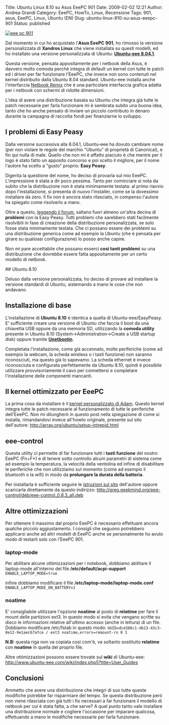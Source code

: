 Title: Ubuntu Linux 8.10 su Asus EeePC 901
Date: 2009-02-02 12:21
Author: Andrea Grandi
Category: EeePC, HowTo, Linux, Recensione
Tags: 901, asus, EeePC, Linux, Ubuntu (EN)
Slug: ubuntu-linux-810-su-asus-eeepc-901
Status: published

[![eee pc 901]({static}/images/2008/10/eee-pc-901.jpg)]()

Dal momento in cui ho acquistato l'**Asus EeePC 901**, ho rimosso la versione personalizzata
di **Xandros Linux** che viene installata su questi modelli, ed ho
installato una versione personalizzata di Ubuntu: [**Ubuntu-eee
8.04.1**](http://www.ubuntu-eee.com).

Questa versione, pensata appositamente per i netbook della Asus, è
davvero molto comoda perchè integra di default un kernel con tutte le
patch ed i driver per far funzionare l'EeePC, che invece non sono
contenuti nel kernel distribuito dalla Ubuntu 8.04 standard. Ubuntu-eee
installa anche l'interfaccia [Netbook Remix](https://launchpad.net/netbook-remix) che è una particolare
interfaccia grafica adatta per i netbook con schermi di ridotte
dimensioni.

L'idea di avere una distribuzione basata su Ubuntu che integra già tutte
le patch necessarie per farla funzionare mi è sembrata subito una buona
idea, tanto che ho anche pensato di inviare un piccolo contributo in
denaro durante la campagna di raccolta fondi per finanziarne lo
sviluppo.

## I problemi di Easy Peasy

Dalla versione successiva alla 8.04.1, Ubuntu-eee ha dovuto cambiare
nome (per non violare le regole del marchio "Ubuntu" di proprietà di
Canonical), e fin qui nulla di male. Quello che non mi è affatto
piaciuto è che mentre per il logo è stato fatto un apposito concorso e
poi scelto il migliore, per il nome l'autore ha scelto a "gusto"
proprio: **Easy Peasy**.

Digerita la questione del nome, ho deciso di provarla sul mio EeePC.
L'impressione è stata a dir poco pessima. Tanto per cominciare si nota
da subito che la distribuzione non è stata minimamente testata: al primo
riavvio dopo l'installazione, si presenta di nuovo l'installer, come se
la dovessimo installare da zero. Il fix non è ancora stato rilasciato,
in compenso l'autore ha spiegato come risolverlo a mano.

Oltre a questo, [leggendo il
forum](http://www.ubuntu-eee.com/forum/viewtopic.php?f=12&t=543),
saltano fuori almeno un'altra decina di **problemi** con la Easy Peasy.
Tutti problemi che sarebbero stati facilmente risolvibili in fase di
creazione della distribuzione personalizzata, se solo fosse stata
minimamente testata. Che ci possano essere dei problemi su una
distribuzione generica come ad esempio la Ubuntu (che è pensata per
girare su qualsiasi configurazione) lo posso anche capire.

Non mi pare accettabile che possano esserci **così tanti problemi** su
una distribuzione che dovrebbe essere fatta appositamente per un certo
modello di netbook.

## Ubuntu 8.10

Deluso dalla versione personalizzata, ho deciso di provare ad installare
la versione standardi di Ubuntu, sistemando a mano le cose che non
andavano.

## Installazione di base

L'installazione di **Ubuntu 8.10** è identica a quella di
Ubuntu-eee/EasyPeasy. E' sufficiente creare una versione di Ubuntu che
faccia il boot da una chiavetta USB oppure da una memoria SD,
utilizzando la **comoda utility** presente in Ubuntu 8.10
(System-&gt;Administration-&gt;Create a USB startup disk) oppure tramite
**[Unetbootin](http://unetbootin.sourceforge.net)**.

Completata l'installazione, come già accennato, molte periferiche (come
ad esempio la webcam, la scheda wireless o i tasti funzione) non saranno
riconosciuti, ma questo già lo sapevamo. La scheda ethernet è invece
riconosciuta e configurata perfettamente da Ubuntu 8.10, quindi è
possibile utilizzare provvisoriamente il cavo per connettersi e
completare l'installazione delle componenti mancanti.

## Il kernel ottimizzato per EeePC

La prima cosa da installare è il [kernel personalizzato di
Adam](http://array.org/ubuntu/). Questo kernel integra tutte le patch
necessarie al funzionamento di tutte le periferiche dell'EeePC. Non mi
dilungherò in questo post nella spiegazione di come si installa,
rimandandovi invece all'howto originale, presente sul sito dell'autore:
<http://array.org/ubuntu/setup-intrepid.html>

## eee-control

Questa utility ci permette di far funzionare tutti i **tasti funzione**
del nostro EeePC (Fn+F\*) e di tenere sotto controllo alcuni parametri
di sistema come ad esempio la temperatura, la velocità della ventolina
ed infine di disabilitare le periferiche che non utilizziamo sul momento
(come ad esempio il bluetooth o la wifi) in modo da **prolungare la
durata della batteria**.

Per installarla è sufficiente seguire le [istruzioni sul
sito](http://greg.geekmind.org/eee-control/) dell'autore oppure
scaricarla direttamente da questo indirizzo:
<http://greg.geekmind.org/eee-control/deb/eee-control_0.8.3_all.deb>

## Altre ottimizzazioni

Per ottenere il massimo dal proprio EeePC è necessario effettuare ancora
qualche piccolo aggiustamento. I consigli che seguono potrebbero
applicarsi anche ad altri modelli di EeePC anche se personalmente ho
avuto modo di testarli solo con l'EeePC 901.

### laptop-mode

Per abilitare alcune ottimizzazioni per i notebook, dobbiamo abilitare
il laptop-mode all'interno del file **/etc/default/acpi-support**  
`ENABLE_LAPTOP_MODE=true`

infine dobbiamo modificare il file
**/etc/laptop-mode/laptop-mode.conf**  
`ENABLE_LAPTOP_MODE_ON_BATTERY=1`

### noatime

E' consigliabile utilizzare l'opzione **noatime** al posto di
**relatime** per fare il mount delle partizioni ext3. In questo modo si
evita che vengano scritte su disco le informazioni relative all'ultimo
accesso (anche in lettura) di un file. Dobbiamo modificare /etc/fstab in
questo modo: `UUID=dce586c1-db13-43c3-8e12-9e1aec67afce / ext3 noatime,errors=remount-ro 0 1`

**N.B:** questa riga non va copiata così com'è, va soltanto sostituito
**relatime** con **noatime** in quella del proprio file.

Altre ottimizzazioni possono essere trovate sul **wiki** di Ubuntu-eee:
<http://www.ubuntu-eee.com/wiki/index.php5?title=User_Guides>

## Conclusioni

Ammetto che avere una distribuzione che integri di suo tutte queste
modifiche potrebbe far risparmiare del tempo. Se questa distribuzione
però non viene rilasciata con già tutti i fix necessari a far funzionare
il modello di netbook per cui è stata fatta, a che serve? A quel punto
tanto vale installare una distribuzione normale e cogliere l'occasione
per imparare qualcosa, effettuando a mano le modifiche necessarie per
farla funzionare.

